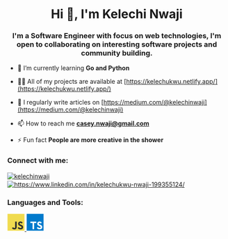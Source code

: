 <h1 align="center">Hi 👋, I'm Kelechi Nwaji</h1>
<h3 align="center">I'm a Software Engineer with focus on web technologies, I'm open to collaborating on interesting software projects and community building.</h3>

- 🌱 I’m currently learning **Go and Python**

- 👨‍💻 All of my projects are available at [https://kelechukwu.netlify.app/](https://kelechukwu.netlify.app/)

- 📝 I regularly write articles on [https://medium.com/@kelechinwaji](https://medium.com/@kelechinwaji)

- 📫 How to reach me **casey.nwaji@gmail.com**

- ⚡ Fun fact **People are more creative in the shower**

<h3 align="left">Connect with me:</h3>
<p align="left">
<a href="https://twitter.com/kelechinwaji" target="blank"><img align="center" src="https://raw.githubusercontent.com/rahuldkjain/github-profile-readme-generator/master/src/images/icons/Social/twitter.svg" alt="kelechinwaji" height="30" width="40" /></a>
<a href="https://linkedin.com/in/https://www.linkedin.com/in/kelechukwu-nwaji-199355124/" target="blank"><img align="center" src="https://raw.githubusercontent.com/rahuldkjain/github-profile-readme-generator/master/src/images/icons/Social/linked-in-alt.svg" alt="https://www.linkedin.com/in/kelechukwu-nwaji-199355124/" height="30" width="40" /></a>
</p>

<h3 align="left">Languages and Tools:</h3>
<p align="left"> <a href="https://developer.mozilla.org/en-US/docs/Web/JavaScript" target="_blank" rel="noreferrer"> <img src="https://raw.githubusercontent.com/devicons/devicon/master/icons/javascript/javascript-original.svg" alt="javascript" width="40" height="40"/> </a> <a href="https://www.typescriptlang.org/" target="_blank" rel="noreferrer"> <img src="https://raw.githubusercontent.com/devicons/devicon/master/icons/typescript/typescript-original.svg" alt="typescript" width="40" height="40"/> </a> </p>
